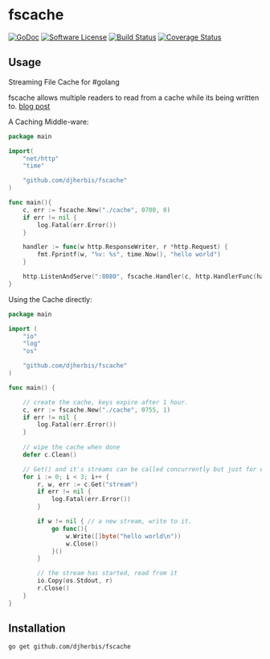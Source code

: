 fscache 
==========

[![GoDoc](https://godoc.org/github.com/djherbis/fscache?status.svg)](https://godoc.org/github.com/djherbis/fscache)
[![Software License](https://img.shields.io/badge/license-MIT-brightgreen.svg)](LICENSE.txt)
[![Build Status](https://travis-ci.org/djherbis/fscache.svg?branch=master)](https://travis-ci.org/djherbis/fscache)
[![Coverage Status](https://coveralls.io/repos/djherbis/fscache/badge.svg?branch=master)](https://coveralls.io/r/djherbis/fscache?branch=master)

Usage
------------
Streaming File Cache for #golang

fscache allows multiple readers to read from a cache while its being written to. [blog post](https://djherbis.github.io/post/fscache/)

A Caching Middle-ware:

```go
package main

import(
	"net/http"
	"time"

	"github.com/djherbis/fscache"
)

func main(){
	c, err := fscache.New("./cache", 0700, 0)
	if err != nil {
		log.Fatal(err.Error())
	}

	handler := func(w http.ResponseWriter, r *http.Request) {
		fmt.Fprintf(w, "%v: %s", time.Now(), "hello world")
	}

	http.ListenAndServe(":8080", fscache.Handler(c, http.HandlerFunc(handler)))
}
```

Using the Cache directly:

```go
package main

import (
	"io"
	"log"
	"os"

	"github.com/djherbis/fscache"
)

func main() {

	// create the cache, keys expire after 1 hour.
	c, err := fscache.New("./cache", 0755, 1)
	if err != nil {
		log.Fatal(err.Error())
	}
	
	// wipe the cache when done
	defer c.Clean()

	// Get() and it's streams can be called concurrently but just for example:
	for i := 0; i < 3; i++ {
		r, w, err := c.Get("stream")
		if err != nil {
			log.Fatal(err.Error())
		}

		if w != nil { // a new stream, write to it.
			go func(){
				w.Write([]byte("hello world\n"))
				w.Close()
			}()
		}

		// the stream has started, read from it
		io.Copy(os.Stdout, r)
		r.Close()
	}
}
```

Installation
------------
```sh
go get github.com/djherbis/fscache
```

